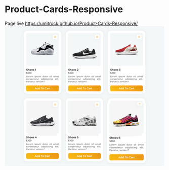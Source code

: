 # Product-Cards-Responsive
Page live https://umitrock.github.io/Product-Cards-Responsive/
<img src="https://github.com/UmitRock/Product-Cards-Responsive/blob/main/page.PNG?raw=true" alt="">
